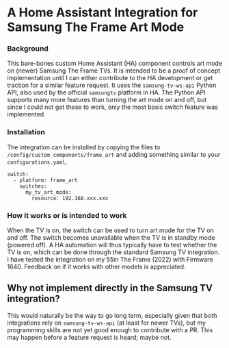 # A Home Assistant Integration for Samsung The Frame Art Mode

### Background

This bare-bones custom Home Assistant (HA) component controls art mode on (newer) Samsung The Frame TVs. It is intended to be a proof of concept implementation until I can either contribute to the HA development or get traction for a similar feature request. It uses the `samsung-tv-ws-api` Python API, also used by the official `samsungtv` platform in HA. The Python API supports many more features than turning the art mode on and off, but since I could not get these to work, only the most basic switch feature was implemented.

### Installation

The integration can be installed by copying the files to `/config/custom_components/frame_art`  and adding something similar to your `configurations.yaml`,

```
switch:
  - platform: frame_art
    switches:
      my_tv_art_mode:
        resource: 192.168.xxx.xxx
```

### How it works or is intended to work

When the TV is on, the switch can be used to turn art mode for the TV on and off. The switch becomes unavailable when the TV is in standby mode (powered off). A HA automation will thus typically have to test whether the TV is on, which can be done through the standard Samsung TV integration. I have tested the integration on my 55in The Frame (2022) with Firmware 1640. Feedback on if it works with other models is appreciated.

## Why not implement directly in the Samsung TV integration?

This would naturally be the way to go long term, especially given that both integrations rely on  `samsung-tv-ws-api` (at least for newer TVs), but my programming skills are not yet good enough to contribute with a PR. This may happen before a feature request is heard; maybe not.
